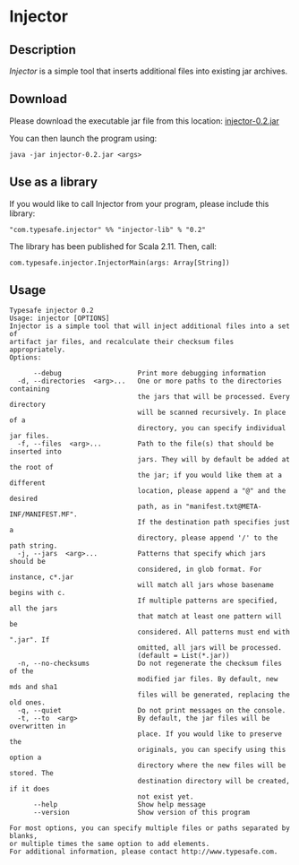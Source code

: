 # Injector

## Description

*Injector* is a simple tool that inserts additional files into existing jar archives.

## Download

Please download the executable jar file from this location: [injector-0.2.jar](http://repo.typesafe.com/typesafe/maven-releases/com/typesafe/injector/injector/0.2/injector-0.2.jar)

You can then launch the program using:

    java -jar injector-0.2.jar <args>

## Use as a library

If you would like to call Injector from your program, please include this library:

    "com.typesafe.injector" %% "injector-lib" % "0.2"

The library has been published for Scala 2.11. Then, call:

    com.typesafe.injector.InjectorMain(args: Array[String])

## Usage

    Typesafe injector 0.2
    Usage: injector [OPTIONS]
    Injector is a simple tool that will inject additional files into a set of
    artifact jar files, and recalculate their checksum files appropriately.
    Options:
    
          --debug                   Print more debugging information
      -d, --directories  <arg>...   One or more paths to the directories containing
                                    the jars that will be processed. Every directory
                                    will be scanned recursively. In place of a
                                    directory, you can specify individual jar files.
      -f, --files  <arg>...         Path to the file(s) that should be inserted into
                                    jars. They will by default be added at the root of
                                    the jar; if you would like them at a different
                                    location, please append a "@" and the desired
                                    path, as in "manifest.txt@META-INF/MANIFEST.MF".
                                    If the destination path specifies just a
                                    directory, please append '/' to the path string.
      -j, --jars  <arg>...          Patterns that specify which jars should be
                                    considered, in glob format. For instance, c*.jar
                                    will match all jars whose basename begins with c.
                                    If multiple patterns are specified, all the jars
                                    that match at least one pattern will be
                                    considered. All patterns must end with ".jar". If
                                    omitted, all jars will be processed.
                                    (default = List(*.jar))
      -n, --no-checksums            Do not regenerate the checksum files of the
                                    modified jar files. By default, new mds and sha1
                                    files will be generated, replacing the old ones.
      -q, --quiet                   Do not print messages on the console.
      -t, --to  <arg>               By default, the jar files will be overwritten in
                                    place. If you would like to preserve the
                                    originals, you can specify using this option a
                                    directory where the new files will be stored. The
                                    destination directory will be created, if it does
                                    not exist yet.
          --help                    Show help message
          --version                 Show version of this program
    
    For most options, you can specify multiple files or paths separated by blanks,
    or multiple times the same option to add elements.
    For additional information, please contact http://www.typesafe.com.

